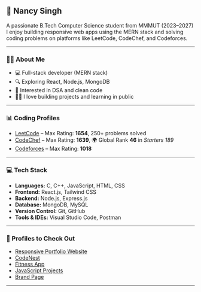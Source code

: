 ## 👋 Nancy Singh


A passionate B.Tech Computer Science student from MMMUT (2023–2027)
I enjoy building responsive web apps using the MERN stack and solving coding problems on platforms like LeetCode, CodeChef, and Codeforces.

---

### 🙋‍♀️ About Me

* 💻 Full-stack developer (MERN stack)
* 🔍 Exploring React, Node.js, MongoDB
* 🧠 Interested in DSA and clean code
* 🧑‍💻 I love building projects and learning in public

---

### 📊 Coding Profiles

* [LeetCode](https://leetcode.com/NancySingh2004) – Max Rating: **1654**, 250+ problems solved
* [CodeChef](https://www.codechef.com/users/NancySingh2004) – Max Rating: **1639**, 🌍 Global Rank **46** in *Starters 189*
* [Codeforces](https://codeforces.com/profile/NancySingh2004) – Max Rating: **1018**

---

### 💻 Tech Stack

* **Languages:** C, C++, JavaScript, HTML, CSS
* **Frontend:** React.js, Tailwind CSS
* **Backend:** Node.js, Express.js
* **Database:** MongoDB, MySQL
* **Version Control:** Git, GitHub
* **Tools & IDEs:** Visual Studio Code, Postman

---

### 🌟 Profiles to Check Out

* [Responsive Portfolio Website](https://github.com/NancySingh2004/responsiveportfolio)
* [CodeNest](https://github.com/NancySingh2004/Online_judge)
* [Fitness App](https://github.com/NancySingh2004/fitnessapp)
* [JavaScript Projects](https://github.com/NancySingh2004/javascriptprojects)
* [Brand Page](https://github.com/NancySingh2004/BrandPage)

---

